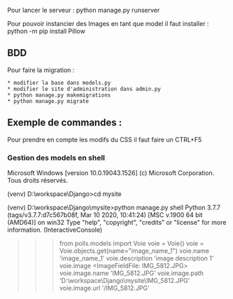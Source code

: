 Pour lancer le serveur :
python manage.py runserver

Pour pouvoir instancier des Images en tant que model il faut installer : python -m pip install Pillow




## BDD

Pour faire la migration :
    
    * modifier la base dans models.py
    * modifier le site d'administration dans admin.py
    * python manage.py makemigrations
    * python manage.py migrate 
    
    
    
## Exemple de commandes :

Pour prendre en compte les modifs du CSS il faut faire un CTRL+F5

### Gestion des models en shell
Microsoft Windows [version 10.0.19043.1526]
(c) Microsoft Corporation. Tous droits réservés.

(venv) D:\workspace\Django>cd mysite

(venv) D:\workspace\Django\mysite>python manage.py shell
Python 3.7.7 (tags/v3.7.7:d7c567b08f, Mar 10 2020, 10:41:24) [MSC v.1900 64 bit (AMD64)] on win32
Type "help", "copyright", "credits" or "license" for more information.
(InteractiveConsole)
>>> from polls.models import Voie
>>> voie = Voie()
>>> voie = Voie.objects.get(name="image_name_1")
>>> voie.name
'image_name_1'
>>> voie.description
'image description 1'
>>> voie.image
<ImageFieldFile: IMG_5812.JPG>
>>> voie.image.name
'IMG_5812.JPG'
>>> voie.image.path
'D:\\workspace\\Django\\mysite\\IMG_5812.JPG'
>>> voie.image.url
'/IMG_5812.JPG'
>>>
